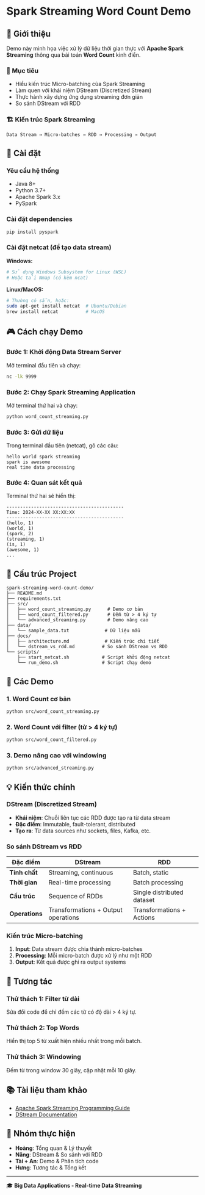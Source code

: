 # Spark Streaming Word Count Demo

## 📖 Giới thiệu

Demo này minh họa việc xử lý dữ liệu thời gian thực với **Apache Spark Streaming** thông qua bài toán **Word Count** kinh điển.

### 🎯 Mục tiêu
- Hiểu kiến trúc Micro-batching của Spark Streaming
- Làm quen với khái niệm DStream (Discretized Stream)
- Thực hành xây dựng ứng dụng streaming đơn giản
- So sánh DStream với RDD

### 🏗️ Kiến trúc Spark Streaming
```
Data Stream → Micro-batches → RDD → Processing → Output
```

## 🚀 Cài đặt

### Yêu cầu hệ thống
- Java 8+
- Python 3.7+
- Apache Spark 3.x
- PySpark

### Cài đặt dependencies
```bash
pip install pyspark
```

### Cài đặt netcat (để tạo data stream)
**Windows:**
```bash
# Sử dụng Windows Subsystem for Linux (WSL)
# Hoặc tải Nmap (có kèm ncat)
```

**Linux/MacOS:**
```bash
# Thường có sẵn, hoặc:
sudo apt-get install netcat  # Ubuntu/Debian
brew install netcat          # MacOS
```

## 🎮 Cách chạy Demo

### Bước 1: Khởi động Data Stream Server
Mở terminal đầu tiên và chạy:
```bash
nc -lk 9999
```

### Bước 2: Chạy Spark Streaming Application
Mở terminal thứ hai và chạy:
```bash
python word_count_streaming.py
```

### Bước 3: Gửi dữ liệu
Trong terminal đầu tiên (netcat), gõ các câu:
```
hello world spark streaming
spark is awesome
real time data processing
```

### Bước 4: Quan sát kết quả
Terminal thứ hai sẽ hiển thị:
```
-------------------------------------------
Time: 2024-XX-XX XX:XX:XX
-------------------------------------------
(hello, 1)
(world, 1)
(spark, 2)
(streaming, 1)
(is, 1)
(awesome, 1)
...
```

## 📁 Cấu trúc Project

```
spark-streaming-word-count-demo/
├── README.md
├── requirements.txt
├── src/
│   ├── word_count_streaming.py      # Demo cơ bản
│   ├── word_count_filtered.py       # Đếm từ > 4 ký tự
│   └── advanced_streaming.py        # Demo nâng cao
├── data/
│   └── sample_data.txt             # Dữ liệu mẫu
├── docs/
│   ├── architecture.md             # Kiến trúc chi tiết
│   └── dstream_vs_rdd.md          # So sánh DStream vs RDD
└── scripts/
    ├── start_netcat.sh            # Script khởi động netcat
    └── run_demo.sh                # Script chạy demo
```

## 🧪 Các Demo

### 1. Word Count cơ bản
```bash
python src/word_count_streaming.py
```

### 2. Word Count với filter (từ > 4 ký tự)
```bash
python src/word_count_filtered.py
```

### 3. Demo nâng cao với windowing
```bash
python src/advanced_streaming.py
```

## 💡 Kiến thức chính

### DStream (Discretized Stream)
- **Khái niệm**: Chuỗi liên tục các RDD được tạo ra từ data stream
- **Đặc điểm**: Immutable, fault-tolerant, distributed
- **Tạo ra**: Từ data sources như sockets, files, Kafka, etc.

### So sánh DStream vs RDD

| Đặc điểm | DStream | RDD |
|----------|---------|-----|
| **Tính chất** | Streaming, continuous | Batch, static |
| **Thời gian** | Real-time processing | Batch processing |
| **Cấu trúc** | Sequence of RDDs | Single distributed dataset |
| **Operations** | Transformations + Output operations | Transformations + Actions |

### Kiến trúc Micro-batching
1. **Input**: Data stream được chia thành micro-batches
2. **Processing**: Mỗi micro-batch được xử lý như một RDD
3. **Output**: Kết quả được ghi ra output systems

## 🔄 Tương tác

### Thử thách 1: Filter từ dài
Sửa đổi code để chỉ đếm các từ có độ dài > 4 ký tự.

### Thử thách 2: Top Words
Hiển thị top 5 từ xuất hiện nhiều nhất trong mỗi batch.

### Thử thách 3: Windowing
Đếm từ trong window 30 giây, cập nhật mỗi 10 giây.

## 📚 Tài liệu tham khảo

- [Apache Spark Streaming Programming Guide](https://spark.apache.org/docs/latest/streaming-programming-guide.html)
- [DStream Documentation](https://spark.apache.org/docs/latest/api/python/reference/api/pyspark.streaming.DStream.html)

## 👥 Nhóm thực hiện

- **Hoàng**: Tổng quan & Lý thuyết
- **Năng**: DStream & So sánh với RDD  
- **Tài + An**: Demo & Phân tích code
- **Hưng**: Tương tác & Tổng kết

---

🎓 **Big Data Applications - Real-time Data Streaming**